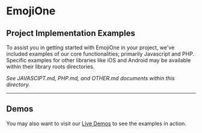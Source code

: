 # EmojiOne

## **Project Implementation Examples**

To assist you in getting started with EmojiOne in your project, we've included examples of our core functionalities; primarily Javascript and PHP. Specific examples for other libraries like iOS and Android may be available within their library roots directories.

*See JAVASCIPT.md, PHP.md, and OTHER.md documents within this directory.*

----------

## Demos

You may also want to visit our <a href="https://demos.emojione.com/latest/" target="_blank">Live Demos</a> to see the examples in action.
